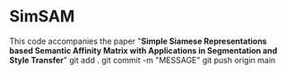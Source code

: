 # SimSAM
This code accompanies the paper "**Simple Siamese Representations based Semantic Affinity Matrix with Applications in Segmentation and Style Transfer**"
git add .
git commit -m "MESSAGE"
git push origin main
